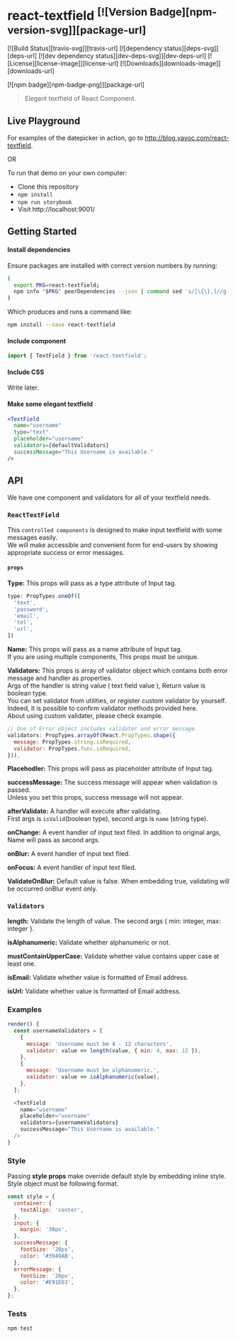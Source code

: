# react-textfield <sup>[![Version Badge][npm-version-svg]][package-url]</sup>

[![Build Status][travis-svg]][travis-url]
[![dependency status][deps-svg]][deps-url]
[![dev dependency status][dev-deps-svg]][dev-deps-url]
[![License][license-image]][license-url]
[![Downloads][downloads-image]][downloads-url]

[![npm badge][npm-badge-png]][package-url]

> Elegant textfield of React Component.

## Live Playground

For examples of the datepicker in action, go to http://blog.yayoc.com/react-textfield.

OR

To run that demo on your own computer:
* Clone this repository
* `npm install`
* `npm run storybook`
* Visit http://localhost:9001/

## Getting Started
#### Install dependencies
Ensure packages are installed with correct version numbers by running:
```sh
(
  export PKG=react-textfield;
  npm info "$PKG" peerDependencies --json | command sed 's/[\{\},]//g ; s/: /@/g; s/ *//g' | xargs npm install --save "$PKG"
)
```

Which produces and runs a command like:

```sh
npm install --save react-textfield
```

#### Include component
```js
import { TextField } from 'react-textfield';
```

#### Include CSS
Write later.

#### Make some elegant textfield
```jsx
<TextField
  name="username"
  type="text"
  placeholder="username"
  validators={defaultValidators}
  successMessage="This Username is available."
/>
```

## API

We have one component and validators for all of your textfield needs.

### `ReactTextField`

This `controlled components` is designed to make input textfield with some messages easily.   
We will make accessible and convenient form for end-users by showing appropriate success or error messages.  

#### `props`

**Type:**
This props will pass as a type attribute of Input tag.  

```js
type: PropTypes.oneOf([
  'text',
  'password',
  'email',
  'tel',
  'url',
])
```

**Name:**
This props will pass as a name attribute of Input tag.  
If you are using multiple components, This props must be unique.

**Validators:**
This props is array of validator object which contains both error message and handler as properties.  
Args of the handler is string value ( text field value ), Return value is boolean type.  
You can set validator from utilities, or register custom validator by yourself.  
Indeed, it is possible to confirm validator methods provided here.  
About using custom validater, please check example.

```js
// One of Error object includes validater and error message.
validators: PropTypes.arrayOf(React.PropTypes.shape({
  message: PropTypes.string.isRequired,
  validator: PropTypes.func.isRequired,
})),
```

**Placehodler:**
This props will pass as placeholder attribute of Input tag.

**successMessage:**
The success message will appear when validation is passed.  
Unless you set this props, success message will not appear.

**afterValidate:**
A handler will execute after validating.  
First args is `isValid`(boolean type), second args is `name` (string type).

**onChange:**
A event handler of input text filed. In addition to original args, Name will pass as second args.

**onBlur:**
A event handler of input text filed.

**onFocus:**
A event handler of input text filed.

**ValidateOnBlur:**
Default value is false. When embedding true, validating will be occurred onBlur event only.

### `Validators`

**length:**
Validate the length of value. The second args { min: integer, max: integer }.

**isAlphanumeric:**
Validate whether alphanumeric or not.

**mustContainUpperCase:**
Validate whether value contains upper case at least one.

**isEmail:**
Validate whether value is formatted of Email address.

**isUrl:**
Validate whether value is formatted of Email address.

### Examples

```js
render() {
  const usernameValidators = [
    {
      message: 'Username must be 4 - 12 characters',
      validator: value => length(value, { min: 4, max: 12 }),
    },
    {
      message: 'Username must be alphanumeric.',
      validator: value => isAlphanumeric(value),
    },
  ];

  <TextField
    name="username"
    placeholder="username"
    validators={usernameValidators}
    successMessage="This Username is available."
  />
}

```

### Style

Passing **style props** make override default style by embedding inline style.
Style object must be following format. 

```js
const style = {
  container: {
    textAlign: 'center',
  },
  input: {
    margin: '30px',
  },
  successMessage: {
    fontSize: '20px',
    color: '#3949AB',
  },
  errorMessage: {
    fontSize: '20px',
    color: '#E91E63',
  },
};
``` 

### Tests

`npm test`




